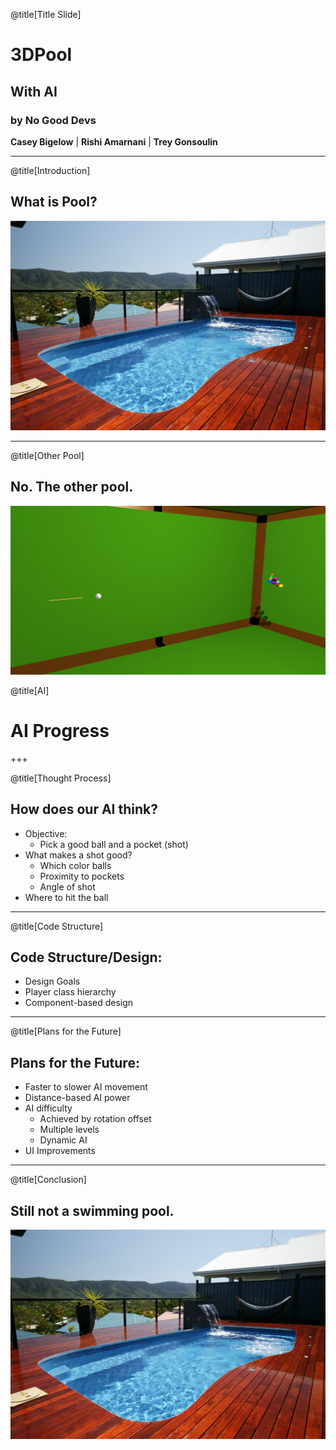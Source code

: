 @title[Title Slide]

# 3DPool
## With AI
### by No Good Devs
**Casey Bigelow** | **Rishi Amarnani** | **Trey Gonsoulin**

---

@title[Introduction]

## What is Pool?
![SwimmingPool](presentation/pool.jpg)

---

@title[Other Pool]
## No. The other pool.
![Background](material/ThreeDPoolBackground.png)

@title[AI]

# AI Progress

+++

@title[Thought Process]

## How does our AI think?
 - Objective:
	- Pick a good ball and a pocket (shot)
 - What makes a shot good?
	- Which color balls
 	- Proximity to pockets
	- Angle of shot
 - Where to hit the ball

---

@title[Code Structure]

## Code Structure/Design:
 - Design Goals
 - Player class hierarchy
 - Component-based design

---

@title[Plans for the Future]

## Plans for the Future:
 - Faster to slower AI movement
 - Distance-based AI power
 - AI difficulty
	- Achieved by rotation offset
	- Multiple levels
	- Dynamic AI
 - UI Improvements

---

@title[Conclusion]

## Still not a swimming pool.
![SwimmingPool](presentation/pool.jpg)


